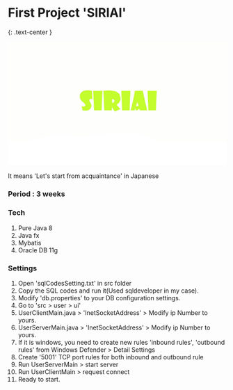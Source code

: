 # First Project  '**SIRIAI**'    
{: .text-center }
  
![siriai](./FirstProjectFinal/src/user/ui/siriai.jpg)
  
  
  It means 'Let's start from acquaintance'  in Japanese   
   
    
### Period : 3 weeks   
   
   
### Tech  
1. Pure Java 8  
2. Java fx  
3. Mybatis  
4. Oracle DB 11g    

### Settings  
1. Open 'sqlCodesSetting.txt' in src folder  
2. Copy the SQL codes and run it(Used sqldeveloper in my case).  
3. Modify 'db.properties' to your DB configuration settings.  
4. Go to 'src > user > ui'  
5. UserClientMain.java > 'InetSocketAddress' > Modify ip Number to yours.  
6. UserServerMain.java > 'InetSocketAddress' > Modify ip Number to yours.  
7. If it is windows, you need to create new rules 'inbound rules', 'outbound rules' from Windows Defender > Detail Settings  
8. Create '5001' TCP port rules for both inbound and outbound rule  
10. Run UserServerMain > start server  
11. Run UserClientMain > request connect  
12. Ready to start.  